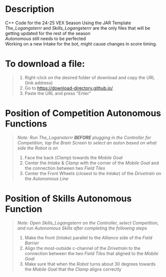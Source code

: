 # Description
C++ Code for the 24-25 VEX Season Using the JAR Template  
*The_Logangsterrr*  and *Skills_Logangsterrr* are the only files that will be getting updated for the rest of the season  
*Autonomous* still needs to be perfected  
Working on a new Intake for the bot, might cause changes in score timing.

# To download a file:
> 1. Right-click on the desired folder of download and copy the URL (link address)  
> 2. Go to https://download-directory.github.io/  
> 3. Paste the URL and press "Enter"

# Position of Competition Autonomous Functions
> *Note: Run The_Logansterrr **BEFORE** plugging in the Controller for Competition, tap the Brain Screen to select an auton based on what side the Robot is on*
> 1. Face the back (*Clamp*) towards the *Mobile Goal*  
> 2. Center the *Intake* & *Clamp* with the corner of the *Mobile Goal* and the connection between two *Field Tiles*  
> 3. Center the Front Wheels (closest to the *Intake*) of the *Drivetrain* on the *Autonomous Line*

# Position of Skills Autonomous Function
> *Note: Open Skills_Logangsterrr on the Controller, select Competition, and run Autonomous Skills after completing the following steps*
> 1. Make the front (*Intake*) parallel to the *Alliance* side of the *Field Barrier*
> 2. Align the most-outside c-channel of the *Drivetrain* to the connection between the two *Field Tiles* that aligned to the *Mobile Goal*
> 3. Make sure that when the *Robot* turns about 30 degrees towards the *Mobile Goal* that the *Clamp* aligns correctly
